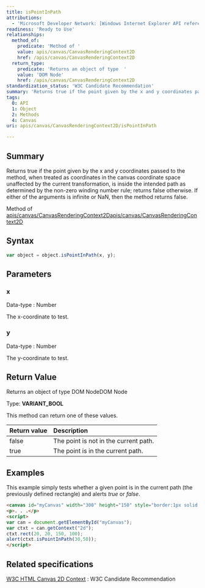 ```yaml
---
title: isPointInPath
attributions:
  - 'Microsoft Developer Network: [Windows Internet Explorer API reference Article](http://msdn.microsoft.com/en-us/library/ie/hh828809%28v=vs.85%29.aspx)'
readiness: 'Ready to Use'
relationships:
  method_of:
    predicate: 'Method of '
    value: apis/canvas/CanvasRenderingContext2D
    href: /apis/canvas/CanvasRenderingContext2D
  return_type:
    predicate: 'Returns an object of type  '
    value: 'DOM Node'
    href: /apis/canvas/CanvasRenderingContext2D
standardization_status: 'W3C Candidate Recommendation'
summary: 'Returns true if the point given by the x and y coordinates passed to the method, when treated as coordinates in the canvas coordinate space unaffected by the current transformation, is inside the intended path as determined by the non-zero winding number rule; returns false otherwise.  If either of the arguments is infinite or NaN, then the method returns false.'
tags:
  0: API
  1: Object
  2: Methods
  4: Canvas
uri: apis/canvas/CanvasRenderingContext2D/isPointInPath

---
```

## Summary

Returns true if the point given by the x and y coordinates passed to the method, when treated as coordinates in the canvas coordinate space unaffected by the current transformation, is inside the intended path as determined by the non-zero winding number rule; returns false otherwise. If either of the arguments is infinite or NaN, then the method returns false.

Method of [apis/canvas/CanvasRenderingContext2D](/apis/canvas/CanvasRenderingContext2D)[apis/canvas/CanvasRenderingContext2D](/apis/canvas/CanvasRenderingContext2D)

## Syntax

``` js
var object = object.isPointInPath(x, y);
```

## Parameters

### x

 Data-type
:   Number

 The x-coordinate to test.

### y

 Data-type
:   Number

 The y-coordinate to test.

## Return Value

Returns an object of type DOM NodeDOM Node

Type: **VARIANT\_BOOL**

This method can return one of these values.

|Return value|Description|
|:-----------|:----------|
|false|The point is not in the current path.|
|true|The point is in the current path.|

## Examples

This example simply tests whether a given point is in the current path (the previously defined rectangle) and alerts *true* or *false*.

``` html
<canvas id="myCanvas" width="300" height="150" style="border:1px solid blue;"></canvas>
<p>. . .</p>
<script>
var can = document.getElementById("myCanvas");
var ctxt = can.getContext("2d");
ctxt.rect(20, 20, 150, 100);
alert(ctxt.isPointInPath(30,50));
</script>
```

## Related specifications

[W3C HTML Canvas 2D Context](http://www.w3.org/TR/2dcontext/)
:   W3C Candidate Recommendation

